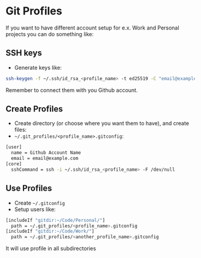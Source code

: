 # Git Profiles

If you want to have different account setup for e.x. Work and Personal projects you can do something like:

## SSH keys

- Generate keys like:

```bash
ssh-keygen -f ~/.ssh/id_rsa_<profile_name> -t ed25519 -C "email@example.com"
```

Remember to connect them with you Github account.

## Create Profiles

- Create directory (or choose where you want them to have), and create files:
- `~/.git_profiles/<profile_name>.gitconfig`:

```bash
[user]
  name = Github Account Name
  email = email@example.com
[core]
  sshCommand = ssh -i ~/.ssh/id_rsa_<profile_name> -F /dev/null
```

## Use Profiles

- Create `~/.gitconfig`
- Setup users like:

```bash
[includeIf "gitdir:~/Code/Personal/"]
  path = ~/.git_profiles/<profile_name>.gitconfig
[includeIf "gitdir:~/Code/Work/"]
  path = ~/.git_profiles/<another_profile_name>.gitconfig
```

It will use profile in all subdirectories
